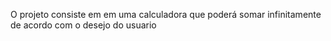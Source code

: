 O projeto consiste em em uma calculadora que poderá somar infinitamente de acordo com o desejo do usuario
